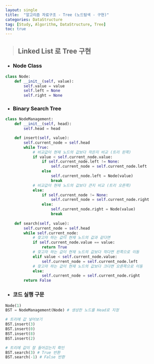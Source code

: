```yaml
---
layout: single
title:  "알고리즘 자료구조 - Tree (노드탐색 - 구현)"
categories: DataStructure
tag: [Study, Algorithm, DataStructure, Tree]
toc: true
---
```


<!-- <link rel="icon" type="image/png" href="favicon.png" />
<link rel="stylesheet" href="https://pyscript.net/latest/pyscript.css" />
<script defer src="https://pyscript.net/latest/pyscript.js"></script> -->

> ## Linked List 로 Tree 구현

* ### Node Class

```python
class Node:
    def __init__(self, value):
        self.value = value
        self.left = None
        self.right = None
```

* ### Binary Search Tree

```python
class NodeManagement:
    def __init__(self, head):
        self.head = head

    def insert(self, value):
        self.current_node = self.head
        while True:
            # 비교값이 현재 노드의 값보다 작은지 비교 (트리 왼쪽)
            if value < self.current_node.value:
                if self.current_node.left != None:
                    self.current_node = self.current_node.left
                else
                    self.current_node.left = Node(value)
                    break
            # 비교값이 현재 노드의 값보다 큰지 비교 (트리 오른쪽)                    
            else:
                if self.current_node != None:
                    self.current_node = self.current_node.right
                else:
                    self.current_node.right = Node(value)
                    break
    
    def search(self, value):
        self.current_node = self.head
        while self.current_node:
            # 찾고자 하는 값이 현재 노드의 값과 같다면
            if self.current_node.value == value:
                return True
            # 찾고자 하는 값이 현재 노드의 값보다 작다면 왼쪽으로 이동
            elif value < self.current_node.value:
                self.current_node = self.current_node.left
            # 찾고자 하는 값이 현재 노드의 값보다 크다면 오른쪽으로 이동
            else:
                self.current_node = self.current_node.right
        return False
```

* ### 코드 실행 구문

``` python
Node(1)
BST = NodeManagement(Node) # 생성한 노드를 Head로 지정

# 트리에 값 넣어보기
BST.insert(3)
BST.insert(0)
BST.insert(8)
BST.insert(2)

# 트리에 값이 잘 들어갔는지 확인
BST.search(3) # True 반환
BST.search(-1) # False 반환
```

<!-- <body>
    <h2><b>코드 직접 실행해보기</b></h2>
    Tip: Shift-ENTER를 누르면 코드가 실행됩니다
    <br>
    <div>
      <py-repl id="my-repl" auto-generate="true"> </py-repl>
    </div>
</body> -->
